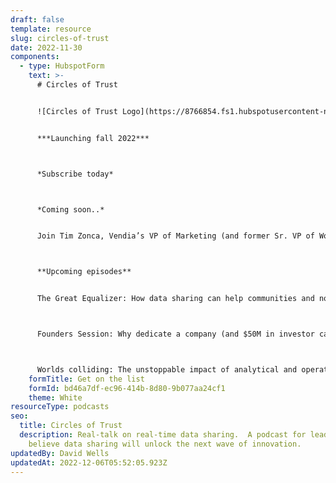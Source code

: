 ```yaml
---
draft: false
template: resource
slug: circles-of-trust
date: 2022-11-30
components:
  - type: HubspotForm
    text: >-
      # Circles of Trust


      ![Circles of Trust Logo](https://8766854.fs1.hubspotusercontent-na1.net/hubfs/8766854/Circles%20of%20Trust/Circles%20of%20Trust%20Logo.png)**Real-talk on real-time data sharing and strategy**


      ***Launching fall 2022***



      *Subscribe today*



      *Coming soon..*


      Join Tim Zonca, Vendia’s VP of Marketing (and former Sr. VP of Worldwide Marketing at Puppet and CEO at Stackery), as he hosts our inaugural season of the podcast Circles of Trust: Real talk on real-time data sharing.



      **Upcoming episodes**


      The Great Equalizer: How data sharing can help communities and nonprofits overcome social inequities with [Meme Styles](https://atxwoman.com/i-am-austin-woman-meme-styles/)



      Founders Session: Why dedicate a company (and $50M in investor cash) to real-time data sharing solutions? with [Shruthi Rao](https://www.linkedin.com/in/shruthirao/) and [Tim Wagner](https://www.linkedin.com/in/timawagner/)



      Worlds colliding: The unstoppable impact of analytical and operational data sharing at scale with [Erin Kelly](https://www.linkedin.com/in/erinannkelly/) (SVP of Enterprise Solutions & Strategy, Kraft Analytics Group) and [Francine Klein](https://www.linkedin.com/in/francine-klein-31a99834/) (Sr. Solutions Architect, Vendia)
    formTitle: Get on the list
    formId: bd46a7df-ec96-414b-8d80-9b077aa24cf1
    theme: White
resourceType: podcasts
seo:
  title: Circles of Trust
  description: Real-talk on real-time data sharing.  A podcast for leaders that
    believe data sharing will unlock the next wave of innovation.
updatedBy: David Wells
updatedAt: 2022-12-06T05:52:05.923Z
---
```

